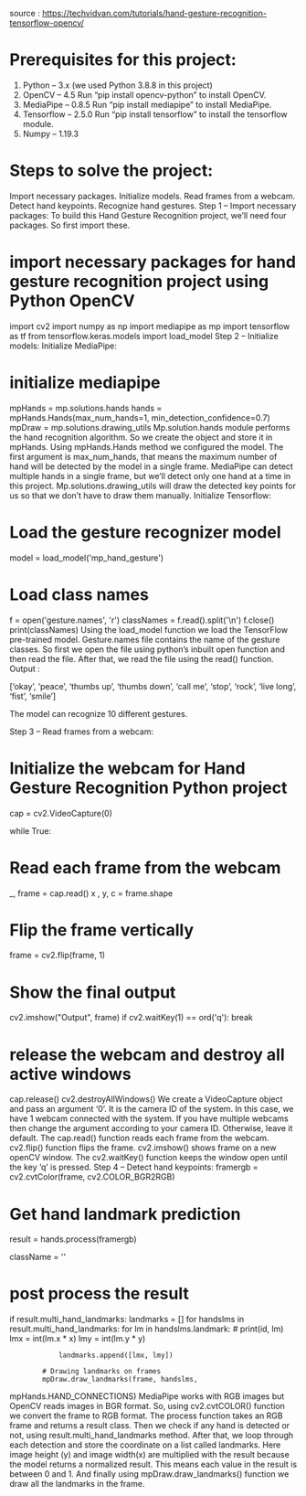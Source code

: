 source : https://techvidvan.com/tutorials/hand-gesture-recognition-tensorflow-opencv/


# Prerequisites for this project:
1. Python – 3.x (we used Python 3.8.8 in this project)
2. OpenCV – 4.5 Run “pip install opencv-python” to install OpenCV.
3. MediaPipe – 0.8.5 Run “pip install mediapipe” to install MediaPipe.
4. Tensorflow – 2.5.0 Run “pip install tensorflow” to install the tensorflow module.
5. Numpy – 1.19.3


# Steps to solve the project:
Import necessary packages.
Initialize models.
Read frames from a webcam.
Detect hand keypoints.
Recognize hand gestures.
Step 1 – Import necessary packages:
To build this Hand Gesture Recognition project, we’ll need four packages. So first import these.

# import necessary packages for hand gesture recognition project using Python OpenCV
import cv2
import numpy as np
import mediapipe as mp
import tensorflow as tf
from tensorflow.keras.models import load_model
Step 2 – Initialize models:
Initialize MediaPipe:

# initialize mediapipe
mpHands = mp.solutions.hands
hands = mpHands.Hands(max_num_hands=1, min_detection_confidence=0.7)
mpDraw = mp.solutions.drawing_utils
Mp.solution.hands module performs the hand recognition algorithm. So we create the object and store it in mpHands.
Using mpHands.Hands method we configured the model. The first argument is max_num_hands, that means the maximum number of hand will be detected by the model in a single frame. MediaPipe can detect multiple hands in a single frame, but we’ll detect only one hand at a time in this project.
Mp.solutions.drawing_utils will draw the detected key points for us so that we don’t have to draw them manually.
Initialize Tensorflow:

# Load the gesture recognizer model
model = load_model('mp_hand_gesture')

# Load class names
f = open('gesture.names', 'r')
classNames = f.read().split('\n')
f.close()
print(classNames)
Using the load_model function we load the TensorFlow pre-trained model.
Gesture.names file contains the name of the gesture classes. So first we open the file using python’s inbuilt open function and then read the file.
After that, we read the file using the read() function.
Output :


[‘okay’, ‘peace’, ‘thumbs up’, ‘thumbs down’, ‘call me’, ‘stop’, ‘rock’, ‘live long’, ‘fist’, ‘smile’]

The model can recognize 10 different gestures.

Step 3 – Read frames from a webcam:
# Initialize the webcam for Hand Gesture Recognition Python project
cap = cv2.VideoCapture(0)

while True:
  # Read each frame from the webcam
  _, frame = cap.read()
x , y, c = frame.shape

  # Flip the frame vertically
  frame = cv2.flip(frame, 1)
  # Show the final output
  cv2.imshow("Output", frame)
  if cv2.waitKey(1) == ord('q'):
    		break

# release the webcam and destroy all active windows
cap.release()
cv2.destroyAllWindows()
We create a VideoCapture object and pass an argument ‘0’. It is the camera ID of the system. In this case, we have 1 webcam connected with the system. If you have multiple webcams then change the argument according to your camera ID. Otherwise, leave it default.
The cap.read() function reads each frame from the webcam.
cv2.flip() function flips the frame.
cv2.imshow() shows frame on a new openCV window.
The cv2.waitKey() function keeps the window open until the key ‘q’ is pressed.
Step 4 – Detect hand keypoints:
framergb = cv2.cvtColor(frame, cv2.COLOR_BGR2RGB)
  # Get hand landmark prediction
  result = hands.process(framergb)

  className = ''

  # post process the result
  if result.multi_hand_landmarks:
    	landmarks = []
    	for handslms in result.multi_hand_landmarks:
        	for lm in handslms.landmark:
            	# print(id, lm)
            	lmx = int(lm.x * x)
            	lmy = int(lm.y * y)

            	landmarks.append([lmx, lmy])

        	# Drawing landmarks on frames
        	mpDraw.draw_landmarks(frame, handslms, 
mpHands.HAND_CONNECTIONS)
MediaPipe works with RGB images but OpenCV reads images in BGR format. So, using cv2.cvtCOLOR() function we convert the frame to RGB format.
The process function takes an RGB frame and returns a result class.
Then we check if any hand is detected or not, using result.multi_hand_landmarks method.
After that, we loop through each detection and store the coordinate on a list called landmarks.
Here image height (y) and image width(x) are multiplied with the result because the model returns a normalized result. This means each value in the result is between 0 and 1.
And finally using mpDraw.draw_landmarks() function we draw all the landmarks in the frame.

